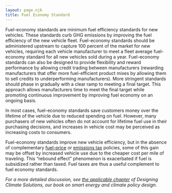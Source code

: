 ```yaml
---
layout: page.njk
title: Fuel Economy Standard
---
```

Fuel-economy standards are minimum fuel efficiency standards for new vehicles. These standards curb GHG emissions by improving the fuel efficiency of the new vehicle fleet.  Fuel-economy standards should be administered upstream to capture 100 percent of the market for new vehicles, requiring each vehicle manufacturer to meet a fleet average fuel-economy standard for all new vehicles sold during a year.  Fuel-economy standards can also be designed to provide flexibility and reward performance by allowing credit trading between manufacturers (rewarding manufacturers that offer more fuel-efficient product mixes by allowing them to sell credits to underperforming manufacturers).  More stringent standards should phase in gradually with a clear ramp to meeting a final target.  This approach allows manufacturers time to meet the final target while promoting continuous improvement by improving fuel economy on an ongoing basis.

In most cases, fuel-economy standards save customers money over the lifetime of the vehicle due to reduced spending on fuel.  However, many purchasers of new vehicles often do not account for lifetime fuel use in their purchasing decisions, and increases in vehicle cost may be perceived as increasing costs to consumers.

Fuel-economy standards improve new vehicle efficiency, but in the absence of complementary [fuel-price](/fuel-taxes) or [emissions tax](/carbon-tax) policies, some of this gain may be offset by increased vehicle use due to the cheaper cost per mile of traveling.  This “rebound effect” phenomenon is exacerbated if fuel is subsidized rather than taxed.  Fuel taxes are thus a useful complement to fuel economy standards.

*For a more detailed discussion, see [the applicable chapter](/dcs/policies/vehicle-performance-standards/) of Designing Climate Solutions, our book on smart energy and climate policy design.*
